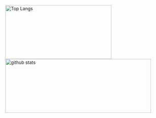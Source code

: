 <a href="https://github.com/xbmlz">
  <img align="center" src="https://github-readme-stats.vercel.app/api/top-langs/?username=xbmlz&layout=compact&theme=" alt="Top Langs" width="335" height="170" />
</a>
<a href="https://github.com/xbmlz">
  <img align="center" src="https://github-readme-stats.vercel.app/api?username=xbmlz&hide=prs&count_private=true&show_icons=true&theme=" alt="github stats" width="460" height="170" />
</a>


<!--
**xbmlz/xbmlz** is a ✨ _special_ ✨ repository because its `README.md` (this file) appears on your GitHub profile.

Here are some ideas to get you started:

- 🔭 I’m currently working on ...
- 🌱 I’m currently learning ...
- 👯 I’m looking to collaborate on ...
- 🤔 I’m looking for help with ...
- 💬 Ask me about ...
- 📫 How to reach me: ...
- 😄 Pronouns: ...
- ⚡ Fun fact: ...

参考：https://www.cnblogs.com/BNTang/articles/13629840.html
-->
